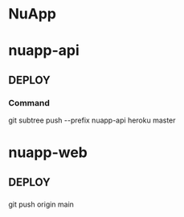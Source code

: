 # NuApp


# nuapp-api

## DEPLOY

### Command
git subtree push --prefix nuapp-api heroku master

# nuapp-web

## DEPLOY

###
git push origin main


